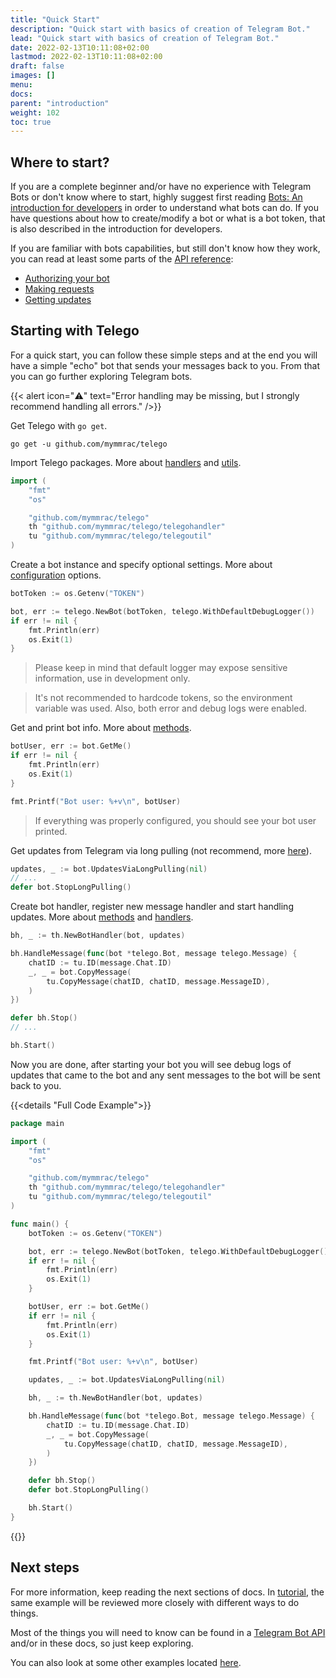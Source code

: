 ```yaml
---
title: "Quick Start"
description: "Quick start with basics of creation of Telegram Bot."
lead: "Quick start with basics of creation of Telegram Bot."
date: 2022-02-13T10:11:08+02:00
lastmod: 2022-02-13T10:11:08+02:00
draft: false
images: []
menu:
docs:
parent: "introduction"
weight: 102
toc: true
---
```


## Where to start?

If you are a complete beginner and/or have no experience with Telegram Bots or don't know where to start, highly
suggest first reading [Bots: An introduction for developers](https://core.telegram.org/bots) in order to understand
what bots can do.
If you have questions about how to create/modify a bot or what is a bot token, that is also described in the
introduction for developers.

If you are familiar with bots capabilities, but still don't know how they work, you can read at least some parts of
the [API reference](https://core.telegram.org/bots/api):

- [Authorizing your bot](https://core.telegram.org/bots/api#authorizing-your-bot)
- [Making requests](https://core.telegram.org/bots/api#making-requests)
- [Getting updates](https://core.telegram.org/bots/api#getting-updates)

## Starting with Telego

For a quick start, you can follow these simple steps and at the end you will have a simple "echo" bot that sends your
messages back to you.
From that you can go further exploring Telegram bots.

{{< alert icon="⚠️" text="Error handling may be missing, but I strongly recommend handling all errors." />}}

Get Telego with `go get`.

```shell
go get -u github.com/mymmrac/telego
```

Import Telego packages. More about [handlers](/docs/handlers/handlers-basics) and
[utils](/docs/utilities/utilities-basics).

```go
import (
    "fmt"
    "os"

    "github.com/mymmrac/telego"
    th "github.com/mymmrac/telego/telegohandler"
    tu "github.com/mymmrac/telego/telegoutil"
)
```

Create a bot instance and specify optional settings.
More about [configuration](/docs/introduction/configuration) options.

```go
botToken := os.Getenv("TOKEN")

bot, err := telego.NewBot(botToken, telego.WithDefaultDebugLogger())
if err != nil {
    fmt.Println(err)
    os.Exit(1)
}
```

> Please keep in mind that default logger may expose sensitive information, use in development only.

> It's not recommended to hardcode tokens, so the environment variable was used.
> Also, both error and debug logs were enabled.

Get and print bot info. More about [methods](/docs/methods/methods-basics).

```go
botUser, err := bot.GetMe()
if err != nil {
    fmt.Println(err)
    os.Exit(1)
}

fmt.Printf("Bot user: %+v\n", botUser)
```

> If everything was properly configured, you should see your bot user printed.

Get updates from Telegram via long pulling (not recommend, more [here](/docs/helpers/updates-long-pulling)).

```go
updates, _ := bot.UpdatesViaLongPulling(nil)
// ...
defer bot.StopLongPulling()
```

Create bot handler, register new message handler and start handling updates. More about
[methods](docs/methods/methods-basics) and [handlers](/docs/handlers/handlers-basics).

```go
bh, _ := th.NewBotHandler(bot, updates)

bh.HandleMessage(func(bot *telego.Bot, message telego.Message) {
    chatID := tu.ID(message.Chat.ID)
    _, _ = bot.CopyMessage(
        tu.CopyMessage(chatID, chatID, message.MessageID),
    )
})

defer bh.Stop()
// ...

bh.Start()
```

Now you are done, after starting your bot you will see debug logs of updates that came to the bot and any sent messages
to the bot will be sent back to you.

{{<details "Full Code Example">}}

```go
package main

import (
    "fmt"
    "os"

    "github.com/mymmrac/telego"
    th "github.com/mymmrac/telego/telegohandler"
    tu "github.com/mymmrac/telego/telegoutil"
)

func main() {
    botToken := os.Getenv("TOKEN")

    bot, err := telego.NewBot(botToken, telego.WithDefaultDebugLogger())
    if err != nil {
        fmt.Println(err)
        os.Exit(1)
    }

    botUser, err := bot.GetMe()
    if err != nil {
        fmt.Println(err)
        os.Exit(1)
    }

    fmt.Printf("Bot user: %+v\n", botUser)

    updates, _ := bot.UpdatesViaLongPulling(nil)

    bh, _ := th.NewBotHandler(bot, updates)

    bh.HandleMessage(func(bot *telego.Bot, message telego.Message) {
        chatID := tu.ID(message.Chat.ID)
        _, _ = bot.CopyMessage(
            tu.CopyMessage(chatID, chatID, message.MessageID),
        )
    })

    defer bh.Stop()
    defer bot.StopLongPulling()

    bh.Start()
}
```

{{</details>}}

## Next steps

For more information, keep reading the next sections of docs. 
In [tutorial](/docs/introduction/tutorial),
the same example will be reviewed more closely with different ways to do things.

Most of the things you will need to know can be found in a [Telegram Bot API](https://core.telegram.org/bots/api) and/or
in these docs, so just keep exploring.

You can also look at some other examples located [here](https://github.com/mymmrac/telego/tree/main/examples).
